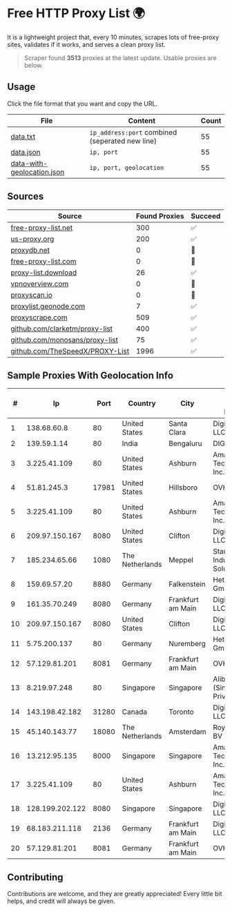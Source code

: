 
# Free HTTP Proxy List 🌍

It is a lightweight project that, every 10 minutes, scrapes lots of free-proxy sites, validates if it works, and serves a clean proxy list.


> Scraper found **3513** proxies at the latest update. Usable proxies are below.

## Usage

Click the file format that you want and copy the URL.


|File|Content|Count|
|----|-------|-----|
|[data.txt](https://raw.githubusercontent.com/themiralay/Proxy-List-World/master/data.txt)|`ip_address:port` combined (seperated new line)|55|
|[data.json](https://raw.githubusercontent.com/themiralay/Proxy-List-World/master/data.json)|`ip, port`|55|
|[data-with-geolocation.json](https://raw.githubusercontent.com/themiralay/Proxy-List-World/master/data-with-geolocation.json)|`ip, port, geolocation`|55|

## Sources

|Source|Found Proxies|Succeed|
|------|-------------|-------|
|[free-proxy-list.net](https://free-proxy-list.net)|300|✅|
|[us-proxy.org](https://www.us-proxy.org)|200|✅|
|[proxydb.net](http://proxydb.net)|0|🚫|
|[free-proxy-list.com](https://free-proxy-list.com/?page=&port=&type%5B%5D=http&type%5B%5D=https&up_time=0&search=Search)|0|🚫|
|[proxy-list.download](https://www.proxy-list.download/HTTP)|26|✅|
|[vpnoverview.com](https://vpnoverview.com/privacy/anonymous-browsing/free-proxy-servers)|0|🚫|
|[proxyscan.io](https://www.proxyscan.io)|0|🚫|
|[proxylist.geonode.com](https://proxylist.geonode.com/api/proxy-list?limit=300&page=1&sort_by=lastChecked&sort_type=desc&protocols=http,https)|7|✅|
|[proxyscrape.com](https://api.proxyscrape.com/v2/?request=displayproxies&protocol=http&timeout=10000&country=all&ssl=all&anonymity=all)|509|✅|
|[github.com/clarketm/proxy-list](https://raw.githubusercontent.com/clarketm/proxy-list/master/proxy-list-raw.txt)|400|✅|
|[github.com/monosans/proxy-list](https://raw.githubusercontent.com/monosans/proxy-list/main/proxies/http.txt)|75|✅|
|[github.com/TheSpeedX/PROXY-List](https://raw.githubusercontent.com/TheSpeedX/PROXY-List/master/http.txt)|1996|✅|


## Sample Proxies With Geolocation Info

|#|Ip|Port|Country|City|Internet Service Provider|
|-|--|----|-------|----|-------------------------|
|1|138.68.60.8|80|United States|Santa Clara|DigitalOcean, LLC|
|2|139.59.1.14|80|India|Bengaluru|DIGITALOCEAN|
|3|3.225.41.109|80|United States|Ashburn|Amazon Technologies Inc.|
|4|51.81.245.3|17981|United States|Hillsboro|OVH SAS|
|5|3.225.41.109|80|United States|Ashburn|Amazon Technologies Inc.|
|6|209.97.150.167|8080|United States|Clifton|DigitalOcean, LLC|
|7|185.234.65.66|1080|The Netherlands|Meppel|Stark Industries Solutions LTD|
|8|159.69.57.20|8880|Germany|Falkenstein|Hetzner Online GmbH|
|9|161.35.70.249|8080|Germany|Frankfurt am Main|DigitalOcean, LLC|
|10|209.97.150.167|8080|United States|Clifton|DigitalOcean, LLC|
|11|5.75.200.137|80|Germany|Nuremberg|Hetzner Online GmbH|
|12|57.129.81.201|8081|Germany|Frankfurt am Main|OVH SAS|
|13|8.219.97.248|80|Singapore|Singapore|Alibaba Cloud (Singapore) Private Limited|
|14|143.198.42.182|31280|Canada|Toronto|DigitalOcean, LLC|
|15|45.140.143.77|18080|The Netherlands|Amsterdam|RoyaleHosting BV|
|16|13.212.95.135|8000|Singapore|Singapore|Amazon Technologies Inc.|
|17|3.225.41.109|80|United States|Ashburn|Amazon Technologies Inc.|
|18|128.199.202.122|8080|Singapore|Singapore|DigitalOcean, LLC|
|19|68.183.211.118|2136|Germany|Frankfurt am Main|DigitalOcean, LLC|
|20|57.129.81.201|8081|Germany|Frankfurt am Main|OVH SAS|



## Contributing

Contributions are welcome, and they are greatly appreciated! Every
little bit helps, and credit will always be given.

